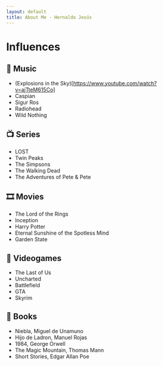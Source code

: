```yaml
---
layout: default
title: About Me - Hernaldo Jesús
---
```

# Influences

## 🎵 Music
- (Explosions in the Sky)[https://www.youtube.com/watch?v=ajTteM615Co]
- Caspian
- Sigur Ros
- Radiohead
- Wild Nothing

## 📺 Series
- LOST
- Twin Peaks
- The Simpsons
- The Walking Dead
- The Adventures of Pete & Pete

## 🎞 Movies
- The Lord of the Rings
- Inception
- Harry Potter
- Eternal Sunshine of the Spotless Mind
- Garden State

## 👾 Videogames
- The Last of Us
- Uncharted
- Battlefield
- GTA
- Skyrim

## 📖 Books
- Niebla, Miguel de Unamuno
- Hijo de Ladron, Manuel Rojas
- 1984, George Orwell
- The Magic Mountain, Thomas Mann
- Short Stories, Edgar Allan Poe
